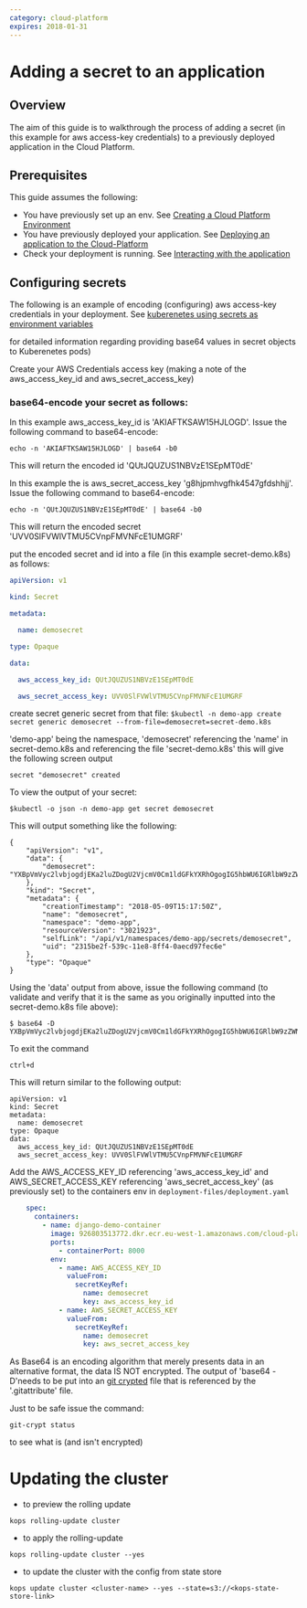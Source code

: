 ```yaml
---
category: cloud-platform
expires: 2018-01-31
---
```

# Adding a secret to an application

## Overview

The aim of this guide is to walkthrough the process of adding a secret (in this example for aws access-key credentials) to a previously deployed application in the Cloud Platform.

## Prerequisites

This guide assumes the following:

* You have previously set up an env. See [Creating a Cloud Platform Environment](/cloud-platform/env-create)
* You have previously deployed your application. See [Deploying an application to the Cloud-Platform](/cloud-platform/app-deploy)
* Check your deployment is running. See [Interacting with the application](/cloud-platform/app-deploy/#interacting-with-the-application)

## Configuring secrets

The following is an example of encoding (configuring) aws access-key credentials in your deployment.
See [kuberenetes using secrets as environment variables](https://kubernetes.io/docs/concepts/configuration/secret/#using-secrets-as-environment-variables)

for detailed information regarding providing base64 values in secret objects to Kuberenetes pods)

Create your AWS Credentials access key (making a note of the aws_access_key_id and aws_secret_access_key)

### base64-encode your secret as follows:

In this example  aws_access_key_id is 'AKIAFTKSAW15HJLOGD'. Issue the following command to base64-encode:

```
echo -n 'AKIAFTKSAW15HJLOGD' | base64 -b0
```

This will return the encoded id 'QUtJQUZUS1NBVzE1SEpMT0dE'

In this example the is aws_secret_access_key 'g8hjpmhvgfhk4547gfdshhjj'. Issue the following command to base64-encode:

```
echo -n 'QUtJQUZUS1NBVzE1SEpMT0dE' | base64 -b0
```

This will return the encoded secret 'UVV0SlFVWlVTMU5CVnpFMVNFcE1UMGRF' 

 

put the encoded secret and id into a file (in this example secret-demo.k8s) as follows:

```Yaml
apiVersion: v1

kind: Secret

metadata:

  name: demosecret

type: Opaque

data:

  aws_access_key_id: QUtJQUZUS1NBVzE1SEpMT0dE

  aws_secret_access_key: UVV0SlFVWlVTMU5CVnpFMVNFcE1UMGRF
```

create secret generic secret from that file:
```$kubectl -n demo-app create secret generic demosecret --from-file=demosecret=secret-demo.k8s```

'demo-app' being the namespace, 'demosecret' referencing the 'name' in secret-demo.k8s and referencing the file 'secret-demo.k8s'
this will give the following screen output


```
secret "demosecret" created
```
To view the output of your secret:

```
$kubectl -o json -n demo-app get secret demosecret
```

This will output something like the following:

```
{
    "apiVersion": "v1",
    "data": {
        "demosecret": "YXBpVmVyc2lvbjogdjEKa2luZDogU2VjcmV0Cm1ldGFkYXRhOgogIG5hbWU6IGRlbW9zZWNyZXQtdjkKdHlwZTogT3BhcXVlCmRhdGE6CiAgdGhla2V5OiBBS0lBRlRLU0FXMTVISkxPR0QKICB0aGVzZWNyZXQ6IGc4aGpwbWh2Z2ZoazQ1NDdnZmRzaGhqago="
    },
    "kind": "Secret",
    "metadata": {
        "creationTimestamp": "2018-05-09T15:17:50Z",
        "name": "demosecret",
        "namespace": "demo-app",
        "resourceVersion": "3021923",
        "selfLink": "/api/v1/namespaces/demo-app/secrets/demosecret",
        "uid": "2315be2f-539c-11e8-8ff4-0aecd97fec6e"
    },
    "type": "Opaque"
}
```
Using the 'data' output from above, issue the following command (to validate and verify that it is the same as you originally inputted into the secret-demo.k8s file above):

```
$ base64 -D
YXBpVmVyc2lvbjogdjEKa2luZDogU2VjcmV0Cm1ldGFkYXRhOgogIG5hbWU6IGRlbW9zZWNyZXQtdjkKdHlwZTogT3BhcXVlCmRhdGE6CiAgdGhla2V5OiBBS0lBRlRLU0FXMTVISkxPR0QKICB0aGVzZWNyZXQ6IGc4aGpwbWh2Z2ZoazQ1NDdnZmRzaGhqago=
```
To exit the command 

```
ctrl+d 
```

This will return similar to the following output:

```
apiVersion: v1
kind: Secret
metadata:
  name: demosecret
type: Opaque
data:
  aws_access_key_id: QUtJQUZUS1NBVzE1SEpMT0dE
  aws_secret_access_key: UVV0SlFVWlVTMU5CVnpFMVNFcE1UMGRF
```
Add the AWS_ACCESS_KEY_ID referencing 'aws_access_key_id' and AWS_SECRET_ACCESS_KEY referencing 'aws_secret_access_key' (as previously set) to the containers env in `deployment-files/deployment.yaml`

```Yaml
    spec:
      containers:
        - name: django-demo-container
          image: 926803513772.dkr.ecr.eu-west-1.amazonaws.com/cloud-platform-reference-app:django
          ports:
            - containerPort: 8000
          env:
            - name: AWS_ACCESS_KEY_ID
              valueFrom:
                secretKeyRef:
                  name: demosecret
                  key: aws_access_key_id
            - name: AWS_SECRET_ACCESS_KEY
              valueFrom:
                secretKeyRef:
                  name: demosecret
                  key: aws_secret_access_key
```

As Base64 is an encoding algorithm that merely presents data in an alternative format, the data IS NOT encrypted. 
The output of 'base64 -D'needs to be put into an [git crypted](/getting-started/git-crypt-setup) file that is referenced by the '.gitattribute' file.

Just to be safe issue the command:


```
git-crypt status
```

to see what is (and isn't encrypted)


# Updating the cluster

* to preview the rolling update

```
kops rolling-update cluster
```

* to apply the rolling-update

```
kops rolling-update cluster --yes
```
* to update the cluster with the config from state store

```
kops update cluster <cluster-name> --yes --state=s3://<kops-state-store-link>
```
